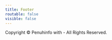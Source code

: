 ```yaml
---
title: Footer
routable: false
visible: false
---
```


Copyright © <script>document.write(new Date().getFullYear())</script> Penuhinfo with <i class="fa fa-heart-o pulse"></i>- All Rights Reserved.

